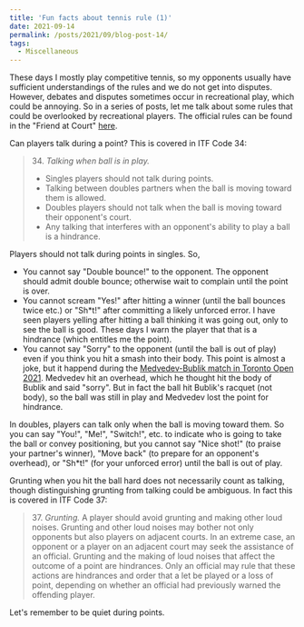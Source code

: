 ```yaml
---
title: 'Fun facts about tennis rule (1)'
date: 2021-09-14
permalink: /posts/2021/09/blog-post-14/
tags:
  - Miscellaneous
---
```


These days I mostly play competitive tennis, so my opponents usually have sufficient understandings of the rules and we do not get into disputes. However, debates and disputes sometimes occur in recreational play, which could be annoying. So in a series of posts, let me talk about some rules that could be overlooked by recreational players. The official rules can be found in the "Friend at Court" [here](https://www.usta.com/en/home/coach-organize/tennis-tool-center/resource-library/bylaws-regulations-forms.html).

Can players talk during a point? This is covered in ITF Code 34:
> 34\. *Talking when ball is in play.*
>- Singles players should not talk during points.
>- Talking between doubles partners when the ball is moving toward them
is allowed.
>- Doubles players should not talk when the ball is moving toward their
opponent's court.
>- Any talking that interferes with an opponent's ability to play a ball is a
hindrance.

Players should not talk during points in singles. So,
- You cannot say "Double bounce!" to the opponent. The opponent should admit double bounce; otherwise wait to complain until the point is over.
- You cannot scream "Yes!" after hitting a winner (until the ball bounces twice etc.) or "Sh\*t!" after committing a likely unforced error. I have seen players yelling after hitting a ball thinking it was going out, only to see the ball is good. These days I warn the player that that is a hindrance (which entitles me the point).
- You cannot say "Sorry" to the opponent (until the ball is out of play) even if you think you hit a smash into their body. This point is almost a joke, but it happend during the [Medvedev-Bublik match in Toronto Open 2021](https://www.youtube.com/watch?v=a9wobRpcqlE). Medvedev hit an overhead, which he thought hit the body of Bublik and said "sorry". But in fact the ball hit Bublik's racquet (not body), so the ball was still in play and Medvedev lost the point for hindrance.

In doubles, players can talk only when the ball is moving toward them. So you can say "You!", "Me!", "Switch!", etc. to indicate who is going to take the ball or convey positioning, but you cannot say "Nice shot!" (to praise your partner's winner), "Move back" (to prepare for an opponent's overhead), or "Sh\*t!" (for your unforced error) until the ball is out of play.

Grunting when you hit the ball hard does not necessarily count as talking, though distinguishing grunting from talking could be ambiguous. In fact this is covered in ITF Code 37:
> 37\. *Grunting.* A player should avoid grunting and making other loud noises.
> Grunting and other loud noises may bother not only opponents but also players on 
> adjacent courts. In an extreme case, an opponent or a player on an adjacent court may 
> seek the assistance of an official. Grunting and the making of loud noises that 
> affect the outcome of a point are hindrances. Only an official may rule that these
> actions are hindrances and order that a let be played or a loss of point, depending
> on whether an official had previously warned the offending player.

Let's remember to be quiet during points.

